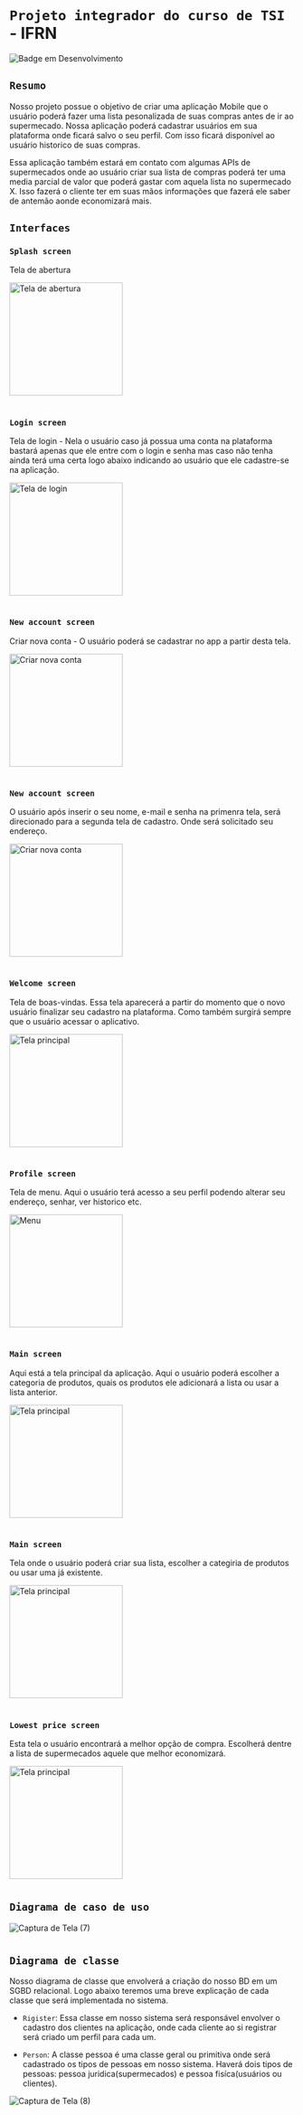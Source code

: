 # `Projeto integrador do curso de TSI` - IFRN
![Badge em Desenvolvimento](http://img.shields.io/static/v1?label=STATUS&message=EM%20DESENVOLVIMENTO&color=GREEN&style=for-the-badge)

## `Resumo`
Nosso projeto possue o objetivo de criar uma aplicação Mobile que o usuário poderá fazer uma lista pesonalizada de suas compras antes de ir ao supermecado.
Nossa aplicação poderá cadastrar usuários em sua plataforma onde ficará salvo o seu perfil. Com isso ficará disponível ao usuário historico de suas compras.

Essa aplicação também estará em contato com algumas APIs de supermecados onde ao usuário criar sua lista de compras poderá ter uma media parcial de valor que poderá gastar com aquela lista no supermecado X. Isso fazerá o cliente ter em suas mãos informações que fazerá ele saber de antemão aonde economizará mais.

## `Interfaces`
### `Splash screen` 
Tela de abertura

<img align="center" alt="Tela de abertura" height="" width="200" src="https://user-images.githubusercontent.com/98723501/173961242-8586c694-b864-4490-abdc-6c2b411f63c0.png" />  

#

### `Login screen` 
Tela de login - Nela o usuário caso já possua uma conta na plataforma bastará apenas que ele entre com o login e senha mas caso não tenha ainda terá uma certa logo abaixo indicando ao usuário que ele cadastre-se na aplicação.

<img align="center" alt="Tela de login" height="" width="200" src="https://user-images.githubusercontent.com/98723501/174194850-3925f71e-7dad-474a-8f5b-2ae2c445459e.png" />

#

### `New account screen` 
Criar nova conta - O usuário poderá se cadastrar no app a partir desta tela.

<img align="center" alt="Criar nova conta" height="" width="200" src="https://user-images.githubusercontent.com/98723501/174194955-b0d96c70-5e4a-4909-a645-c7658fab46ab.png" />

#

### `New account screen` 
O usuário após inserir o seu nome, e-mail e senha na primenra tela, será direcionado para a segunda tela de cadastro. Onde será solicitado seu endereço.

<img align="center" alt="Criar nova conta" height="" width="200" src="https://user-images.githubusercontent.com/98723501/174195054-cb814439-bc39-4674-87af-fae21d7fb4be.png" />

#

### `Welcome screen` 
Tela de boas-vindas. Essa tela aparecerá a partir do momento que o novo usuário finalizar seu cadastro na plataforma. Como também surgirá sempre que o usuário acessar o aplicativo.

<img align="center" alt="Tela principal" height="" width="200" src="https://user-images.githubusercontent.com/98723501/174196402-06d6c80c-f6d0-4eaf-bc3f-50b204c358b9.png" />


#

### `Profile screen` 
Tela de menu. Aqui o usuário terá acesso a seu perfil podendo alterar seu endereço, senhar, ver historico etc.

<img align="center" alt="Menu" height="" width="200" src="https://user-images.githubusercontent.com/98723501/174195149-77511829-aba2-477b-9c27-eb3ce2e9065e.png" />

#

### `Main screen` 
Aqui  está a tela principal da aplicação. Aqui o usuário poderá escolher a categoria de produtos, quais os produtos ele adicionará a lista ou usar a lista anterior.

<img align="center" alt="Tela principal" height="" width="200" src="https://user-images.githubusercontent.com/98723501/175956525-96901176-e26d-4720-a89a-e1e73ebe2f4d.png" />

#

### `Main screen` 
Tela onde o usuário poderá criar sua lista, escolher a categiria de produtos ou usar uma já existente.

<img align="center" alt="Tela principal" height="" width="200" src="https://user-images.githubusercontent.com/98723501/175957144-ee33fff1-bfb2-45cc-8bf2-d0789687d821.png" />

#

### `Lowest price screen` 
Esta tela o usuário encontrará a melhor opção de compra. Escolherá dentre a lista de supermecados aquele que melhor economizará.

<img align="center" alt="Tela principal" height="" width="200" src="https://user-images.githubusercontent.com/98723501/175958740-180b0a95-13ab-4eaa-a41d-547e6c7f7e13.png" />

#

## `Diagrama de caso de uso`


![Captura de Tela (7)](https://user-images.githubusercontent.com/98723501/179877363-b06e73d3-f5ed-4c45-9d5d-43b95563d1ea.png)

#

## `Diagrama de classe`
Nosso diagrama de classe que envolverá a criação do nosso BD em um SGBD relacional.
Logo abaixo teremos uma breve explicação de cada classe que será implementada no sistema.

- `Rigister`: 
Essa classe em nosso sistema será responsável envolver o cadastro dos clientes na aplicação, onde cada cliente ao si registrar será criado um perfil para cada um.

- `Person`:
A classe pessoa é uma classe geral ou primitiva onde será cadastrado os tipos de pessoas em nosso sistema. 
Haverá dois tipos de pessoas: pessoa juridica(supermecados) e pessoa fisíca(usuários ou clientes).

![Captura de Tela (8)](https://user-images.githubusercontent.com/98723501/179877888-b2c688f0-1f2a-4c90-a1bf-54856c05a257.png)

















































